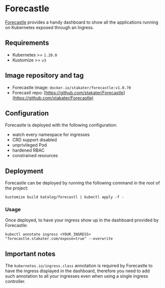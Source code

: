 # Forecastle

<!-- <KFD-DOCS> -->

[Forecastle][forecastle-page] provides a handy dashboard to show all the applications running on Kubernetes exposed through an Ingress.

## Requirements

- Kubernetes >= `1.20.0`
- Kustomize >= `v3`

## Image repository and tag

- Forecastle image: `docker.io/stakater/forecastle:v1.0.70`
- Forecastl repo: [https://github.com/stakater/Forecastle](https://github.com/stakater/Forecastle)

## Configuration

Forecastle is deployed with the following configuration:

- watch every namespace for ingresses
- CRD support disabled
- unprivileged Pod
- hardened RBAC
- constrained resources

## Deployment

Forecastle can be deployed by running the following command in the root of the project:

```shell
kustomize build katalog/forecastl | kubectl apply -f -
```

### Usage

Once deployed, to have your ingress show up in the dashboard provided by Forecastle:

```shell
kubectl annotate ingress <YOUR_INGRESS> "forecastle.stakater.com/expose=true" --overwrite
```

## Important notes

The `kubernetes.io/ingress.class` annotation is required by Forecastle to have the ingress displayed in the dashboard, therefore you need to add such annotation to all your ingresses even when using a single ingress controller.

<!-- Links -->
[forecastle-page]: https://github.com/stakater/Forecastle

<!-- </KFD-DOCS> -->
